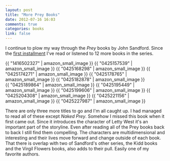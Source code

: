 ```yaml
---
layout: post
title: "More Prey Books"
date: 2012-07-16 16:03
comments: true
categories: books
link: false
---
```

I continue to plow my way through the _Prey_ books by John Sandford. Since the [first installment](http://zanshin.net/2012/06/26/prey-books/ "Prey Books") I've read or listened to 12 more books in the series.

{{ "1416502327" | amazon_small_image }}
{{ "0425157539" | amazon_small_image }}
{{ "0425168298" | amazon_small_image }}
{{ "0425174271" | amazon_small_image }}
{{ "0425178765" | amazon_small_image }}
{{ "0425182878" | amazon_small_image }}  
{{ "0425189864" | amazon_small_image }}
{{ "0425195449" | amazon_small_image }}
{{ "0425199606" | amazon_small_image }}
{{ "0425204308" | amazon_small_image }}
{{ "0425221156" | amazon_small_image }}
{{ "0425227987" | amazon_small_image }}

There are only three more titles to go and I'm all caught up. I had managed to read all of these except _Naked Prey_. Somehow I missed this book when it first came out. Since it introduces the character of Letty West it's an important part of the storyline. Even after reading all of the Prey books back to back I still find them compelling. The characters are multidimensional and interesting and their lives move forward and change outside of each book. That there is overlap with two of Sandford's other series, the Kidd books and the Virgil Flowers books, also adds to their pull. Easily one of my favorite authors.